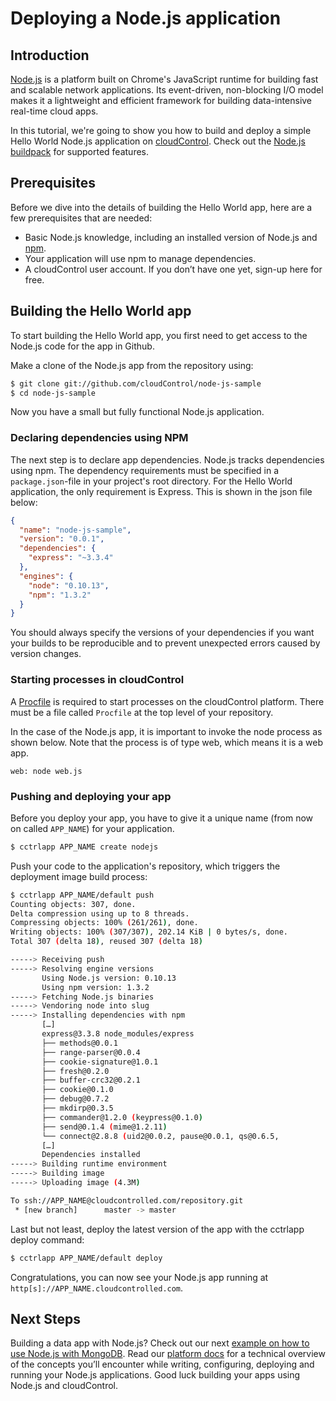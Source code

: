 # Deploying a Node.js application

## Introduction
[Node.js] is a platform built on Chrome's JavaScript runtime for building fast and scalable network applications. Its event-driven, non-blocking I/O model makes it a lightweight and efficient framework for building data-intensive real-time cloud apps.

In this tutorial, we're going to show you how to build and deploy a simple Hello World Node.js application on [cloudControl]. Check out the [Node.js buildpack] for supported features.

## Prerequisites
Before we dive into the details of building the Hello World app, here are a few prerequisites that are needed:  

 - Basic Node.js knowledge, including an installed version of Node.js and [npm].
 - Your application will use npm to manage dependencies.
 - A cloudControl user account. If you don’t have one yet, sign-up here for free.

## Building the Hello World app
To start building the Hello World app, you first need to get access to the Node.js code for the app in Github.

Make a clone of the Node.js app from the repository using:

~~~bash
$ git clone git://github.com/cloudControl/node-js-sample
$ cd node-js-sample
~~~

Now you have a small but fully functional Node.js application.

### Declaring dependencies using NPM
The next step is to declare app dependencies. Node.js tracks dependencies using npm. The dependency requirements must be specified in a `package.json`-file in your project's root directory.  For the Hello World application, the only requirement is Express. This is shown in the json file below:

~~~json
{
  "name": "node-js-sample",
  "version": "0.0.1",
  "dependencies": {
    "express": "~3.3.4"
  },
  "engines": {
    "node": "0.10.13",
    "npm": "1.3.2"
  }
}
~~~

You should always specify the versions of your dependencies if you want your builds to be reproducible and to prevent unexpected errors caused by version changes.

### Starting processes in cloudControl
A [Procfile] is required to start processes on the cloudControl platform. There must be a file called `Procfile` at the top level of your repository.

In the case of the Node.js app, it is important to invoke the node process as shown below. Note that the process is of type web, which means it is a web app.

~~~
web: node web.js
~~~

### Pushing and deploying your app
Before you deploy your app, you have to give it a unique name (from now on called `APP_NAME`) for your application.

~~~bash
$ cctrlapp APP_NAME create nodejs
~~~

Push your code to the application's repository, which triggers the deployment image build process:

~~~bash
$ cctrlapp APP_NAME/default push
Counting objects: 307, done.
Delta compression using up to 8 threads.
Compressing objects: 100% (261/261), done.
Writing objects: 100% (307/307), 202.14 KiB | 0 bytes/s, done.
Total 307 (delta 18), reused 307 (delta 18)

-----> Receiving push
-----> Resolving engine versions
       Using Node.js version: 0.10.13
       Using npm version: 1.3.2
-----> Fetching Node.js binaries
-----> Vendoring node into slug
-----> Installing dependencies with npm
       […]
       express@3.3.8 node_modules/express
       ├── methods@0.0.1
       ├── range-parser@0.0.4
       ├── cookie-signature@1.0.1
       ├── fresh@0.2.0
       ├── buffer-crc32@0.2.1
       ├── cookie@0.1.0
       ├── debug@0.7.2
       ├── mkdirp@0.3.5
       ├── commander@1.2.0 (keypress@0.1.0)
       ├── send@0.1.4 (mime@1.2.11)
       └── connect@2.8.8 (uid2@0.0.2, pause@0.0.1, qs@0.6.5,
       […]
       Dependencies installed
-----> Building runtime environment
-----> Building image
-----> Uploading image (4.3M)

To ssh://APP_NAME@cloudcontrolled.com/repository.git
 * [new branch]      master -> master
~~~

Last but not least, deploy the latest version of the app with the cctrlapp deploy command:

~~~bash
$ cctrlapp APP_NAME/default deploy
~~~

Congratulations, you can now see your Node.js app running at
`http[s]://APP_NAME.cloudcontrolled.com`.

[Node.js]: http://nodejs.org/
[npm]: https://npmjs.org/
[cloudControl]: http://www.cloudcontrol.com
[Node.js buildpack]: https://github.com/cloudControl/buildpack-nodejs
[Procfile]: https://www.cloudcontrol.com/dev-center/Platform%20Documentation#buildpacks-and-the-procfile

## Next Steps
Building a data app with Node.js? Check out our next [example on how to use Node.js with MongoDB]. Read our [platform docs] for a technical overview of the concepts you’ll encounter while writing, configuring, deploying and running your Node.js applications.
Good luck building your apps using Node.js and cloudControl.


[example on how to use Node.js with MongoDB]: https://github.com/cloudControl/documentation/blob/master/Guides/NodeJS/Express.md
[Node.js]: http://nodejs.org/
[npm]: https://npmjs.org/
[cloudControl]: http://www.cloudcontrol.com
[Node.js buildpack]: https://github.com/cloudControl/buildpack-nodejs
[Procfile]: https://www.cloudcontrol.com/dev-center/Platform%20Documentation#buildpacks-and-the-procfile
[platform docs]: https://www.cloudcontrol.com/dev-center/Platform%20Documentation
